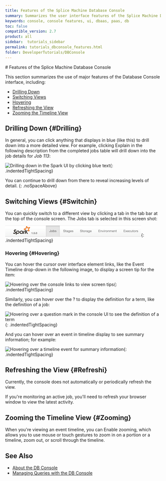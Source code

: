 ```yaml
---
title: Features of the Splice Machine Database Console
summary: Summarizes the user interface features of the Splice Machine Database Console.
keywords: console, console features, ui, dbaas, paas, db
toc: false
compatible_version: 2.7
product: all
sidebar:  tutorials_sidebar
permalink: tutorials_dbconsole_features.html
folder: DeveloperTutorials/DBConsole
---
```

<section>
<div class="TopicContent" data-swiftype-index="true" markdown="1">
# Features of the Splice Machine Database Console

This section summarizes the use of major features of the Database
Console interface, including:

* [Drilling Down](#Drilling)
* [Switching Views](#Switchin)
* [Hovering](#Hovering)
* [Refreshing the View](#Refreshi)
* [Zooming the Timeline View](#Zooming)

## Drilling Down   {#Drilling}

In general, you can click anything that displays in blue (<span
class="ConsoleLink">like this</span>) to drill down into a more detailed
view. For example, clicking <span class="ConsoleLink">Explain</span> in
the following description from the completed jobs table will drill down
into the job details for *Job 113*:

![Drilling down in the Spark UI by clicking blue
text](images/SparkUIDrillDown.png){: .indentedTightSpacing}

You can continue to drill down from there to reveal increasing levels of
detail.
{: .noSpaceAbove}

## Switching Views   {#Switchin}

You can quickly switch to a different view by clicking a tab in the tab
bar at the top of the console screen. The <span
class="AppCommand">Jobs</span> tab is selected in this screen shot:

![Splice Database Console view tabs](images/SparkUITabs.png){:
.indentedTightSpacing}

### Hovering   {#Hovering}

You can hover the cursor over interface element links, like the <span
class="ConsoleLink">Event Timeline</span> drop-down in the following
image, to display a screen tip for the item:

![Hovering over the console links to view screen
tips](images/SparkUIHover.png){: .indentedTightSpacing}

Similarly, you can hover over the ? to display the definition for a
term, like the definition of a job:

![Hovering over a question mark in the console UI to see the definition
of a term](images/SparkUIHover2.png){: .indentedTightSpacing}

And you can hover over an event in timeline display to see summary
information; for example:

![Hovering over a timeline event for summary
information](images/SparkUITimelineHover.png){: .indentedTightSpacing}

## Refreshing the View   {#Refreshi}

Currently, the console does not automatically or periodically refresh
the view.

If you're monitoring an active job, you'll need to refresh your browser
window to view the latest activity.

## Zooming the Timeline View   {#Zooming}

When you're viewing an event timeline, you can <span
class="ConsoleLink">Enable zooming</span>, which allows you to use mouse
or touch gestures to zoom in on a portion or a timeline, zoom out, or
scroll through the timeline.

## See Also

* [About the DB Console](tutorials_dbconsole_intro.html)
* [Managing Queries with the DB Console](tutorials_dbconsole_queries.html)

</div>
</section>
